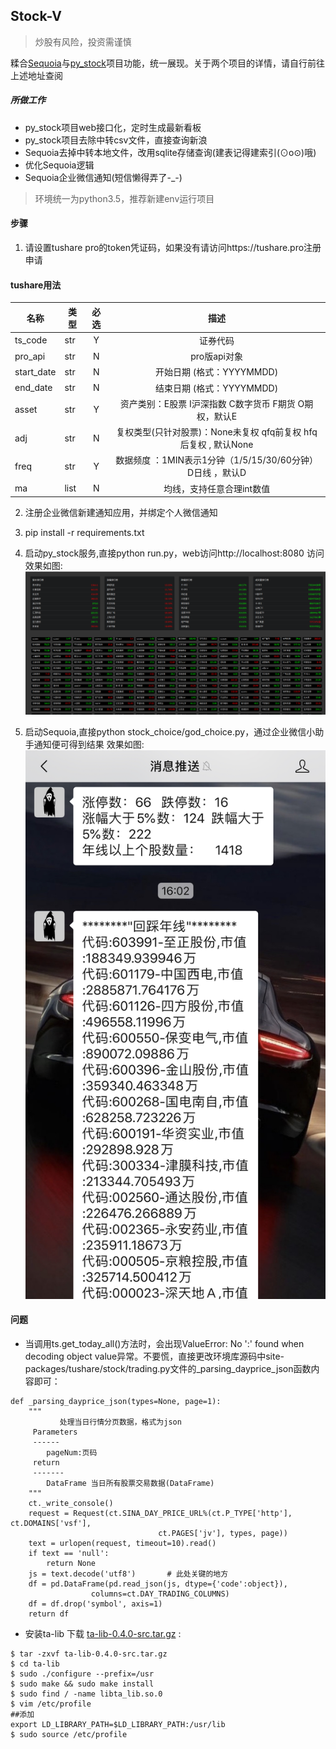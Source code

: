 Stock-V
----------
> 炒股有风险，投资需谨慎

糅合[Sequoia](https://github.com/sngyai/Sequoia)与[py_stock](https://github.com/geeeeeeeek/py_stock)项目功能，统一展现。关于两个项目的详情，请自行前往上述地址查阅

##### 所做工作
* py_stock项目web接口化，定时生成最新看板
* py_stock项目去除中转csv文件，直接查询新浪
* Sequoia去掉中转本地文件，改用sqlite存储查询(建表记得建索引(⊙o⊙)哦)
* 优化Sequoia逻辑
* Sequoia企业微信通知(短信懒得弄了-_-)

> 环境统一为python3.5，推荐新建env运行项目

#### 步骤
1. 请设置tushare pro的token凭证码，如果没有请访问https://tushare.pro注册申请
#### tushare用法
| 名称          | 类型        | 必选 | 描述 |
| ------------ | ---------- | :-------: | :-------: |
| ts_code      | str        |     Y     |     证券代码     |
| pro_api      | str        |     N     |     pro版api对象     |
| start_date   | str        |     N     |     开始日期 (格式：YYYYMMDD)     |
| end_date     | str        |     N     |     结束日期 (格式：YYYYMMDD)     |
| asset        | str        |     Y     |     资产类别：E股票 I沪深指数 C数字货币 F期货 O期权，默认E     |
| adj          | str        |     N     |     复权类型(只针对股票)：None未复权 qfq前复权 hfq后复权 , 默认None     |
| freq         | str        |     Y     |     数据频度 ：1MIN表示1分钟（1/5/15/30/60分钟） D日线 ，默认D     |
| ma           | list       |     N     |     均线，支持任意合理int数值     |
2. 注册企业微信新建通知应用，并绑定个人微信通知

3. pip install -r requirements.txt

4. 启动py_stock服务,直接python run.py，web访问http://localhost:8080 访问
效果如图:
![2.png](pic/2.png?raw=true "行情看板")

5. 启动Sequoia,直接python stock_choice/god_choice.py，通过企业微信小助手通知便可得到结果
效果如图:
![1.jpg](pic/1.jpg?raw=true "信息通知")

#### 问题
- 当调用ts.get_today_all()方法时，会出现ValueError: No ':' found when decoding object value异常。不要慌，直接更改环境库源码中site-packages/tushare/stock/trading.py文件的_parsing_dayprice_json函数内容即可：
```
def _parsing_dayprice_json(types=None, page=1):
    """
           处理当日行情分页数据，格式为json
     Parameters
     ------
        pageNum:页码
     return
     -------
        DataFrame 当日所有股票交易数据(DataFrame)
    """
    ct._write_console()
    request = Request(ct.SINA_DAY_PRICE_URL%(ct.P_TYPE['http'], ct.DOMAINS['vsf'],
                                 ct.PAGES['jv'], types, page))
    text = urlopen(request, timeout=10).read()
    if text == 'null':
        return None
    js = text.decode('utf8')       # 此处关键的地方
    df = pd.DataFrame(pd.read_json(js, dtype={'code':object}),
                  columns=ct.DAY_TRADING_COLUMNS)
    df = df.drop('symbol', axis=1)
    return df

```
- 安装ta-lib
下载 [ta-lib-0.4.0-src.tar.gz](http://prdownloads.sourceforge.net/ta-lib/ta-lib-0.4.0-src.tar.gz) :
```
$ tar -zxvf ta-lib-0.4.0-src.tar.gz
$ cd ta-lib
$ sudo ./configure --prefix=/usr
$ sudo make && sudo make install
$ sudo find / -name libta_lib.so.0
$ vim /etc/profile
##添加
export LD_LIBRARY_PATH=$LD_LIBRARY_PATH:/usr/lib
$ sudo source /etc/profile
```
